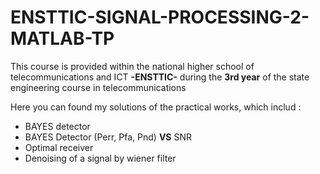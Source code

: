 # ENSTTIC-SIGNAL-PROCESSING-2-MATLAB-TP
 
This course is provided within the national higher school of telecommunications and ICT **-ENSTTIC-** during the **3rd year** of the state engineering course in
telecommunications

Here you can found my solutions of the practical works, which includ :
* BAYES detector
* BAYES Detector (Perr, Pfa, Pnd) **VS** SNR
* Optimal receiver
* Denoising of a signal by wiener filter


